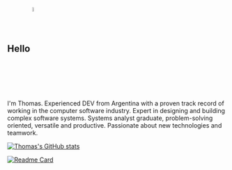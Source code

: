 ## Hello <img src="https://upload.wikimedia.org/wikipedia/commons/d/da/Flag_of_Argentina-Animated.gif" width="5%" alt="flag" align="center">

I'm Thomas. Experienced DEV from Argentina with a proven track record of working in the computer software industry. Expert in designing and building complex software systems. Systems analyst graduate, problem-solving oriented, versatile and productive. Passionate about new technologies and teamwork. 

[![Thomas's GitHub stats](https://github-readme-stats.vercel.app/api?username=thomasbeckford&theme=react)](https://github.com/thomasbeckford)

[![Readme Card](https://github-readme-stats.vercel.app/api/pin/?username=thomasbeckford&repo=portfolio&theme=react)](https://github.com/thomasbeckford/portfolio)
